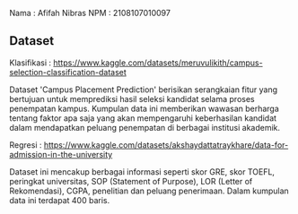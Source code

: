 
Nama : Afifah Nibras
NPM : 2108107010097

## Dataset ##

Klasifikasi : https://www.kaggle.com/datasets/meruvulikith/campus-selection-classification-dataset

Dataset 'Campus Placement Prediction' berisikan serangkaian fitur yang bertujuan untuk memprediksi hasil seleksi kandidat selama proses penempatan kampus. Kumpulan data ini memberikan wawasan berharga tentang faktor apa saja yang akan mempengaruhi keberhasilan kandidat dalam mendapatkan peluang penempatan di berbagai institusi akademik.

Regresi : https://www.kaggle.com/datasets/akshaydattatraykhare/data-for-admission-in-the-university

Dataset ini mencakup berbagai informasi seperti skor GRE, skor TOEFL, peringkat universitas, SOP (Statement of Purpose), LOR (Letter of Rekomendasi), CGPA, penelitian dan peluang penerimaan. Dalam kumpulan data ini terdapat 400 baris.
